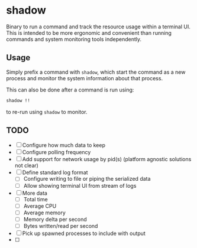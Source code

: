 # shadow

Binary to run a command and track the resource usage within a terminal UI. This is intended to be more ergonomic and convenient than running commands and system monitoring tools independently.

## Usage

Simply prefix a command with `shadow`, which start the command as a new process and monitor the system information about that process.

This can also be done after a command is run using:

```sh
shadow !!
```

to re-run using `shadow` to monitor.

## TODO

- [ ] Configure how much data to keep
- [ ] Configure polling frequency
- [ ] Add support for network usage by pid(s) (platform agnostic solutions not clear)
- [ ] Define standard log format
	- [ ] Configure writing to file or piping the serialized data
	- [ ] Allow showing terminal UI from stream of logs
- [ ] More data
	- [ ] Total time
	- [ ] Average CPU
	- [ ] Average memory
	- [ ] Memory delta per second
	- [ ] Bytes written/read per second
- [ ] Pick up spawned processes to include with output
- [ ] 